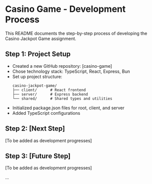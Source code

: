 # Casino Game - Development Process

This README documents the step-by-step process of developing the Casino Jackpot Game assignment.

## Step 1: Project Setup

- Created a new GitHub repository: [casino-game]
- Chose technology stack: TypeScript, React, Express, Bun
- Set up project structure:
  ```
  casino-jackpot-game/
  ├── client/      # React frontend
  ├── server/      # Express backend
  └── shared/      # Shared types and utilities
  ```
- Initialized package.json files for root, client, and server
- Added TypeScript configurations

## Step 2: [Next Step]

[To be added as development progresses]

## Step 3: [Future Step]

[To be added as development progresses]

...